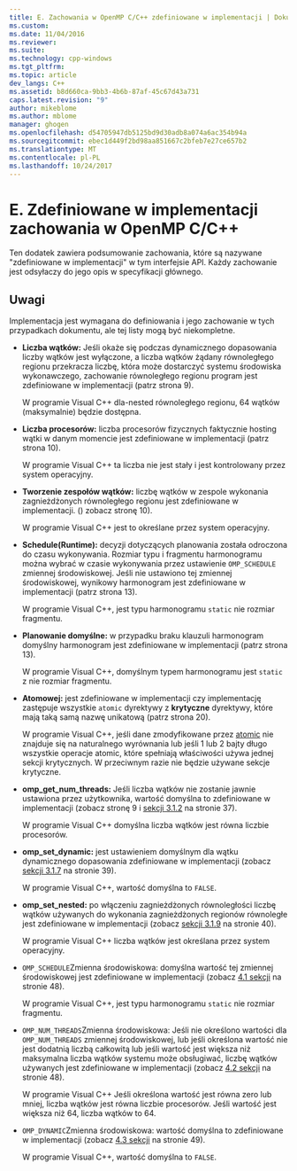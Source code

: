```yaml
---
title: E. Zachowania w OpenMP C/C++ zdefiniowane w implementacji | Dokumentacja firmy Microsoft
ms.custom: 
ms.date: 11/04/2016
ms.reviewer: 
ms.suite: 
ms.technology: cpp-windows
ms.tgt_pltfrm: 
ms.topic: article
dev_langs: C++
ms.assetid: b8d660ca-9bb3-4b6b-87af-45c67d43a731
caps.latest.revision: "9"
author: mikeblome
ms.author: mblome
manager: ghogen
ms.openlocfilehash: d54705947db5125bd9d30adb8a074a6ac354b94a
ms.sourcegitcommit: ebec1d449f2bd98aa851667c2bfeb7e27ce657b2
ms.translationtype: MT
ms.contentlocale: pl-PL
ms.lasthandoff: 10/24/2017
---
```

# <a name="e-implementation-defined-behaviors-in-openmp-cc"></a>E. Zdefiniowane w implementacji zachowania w OpenMP C/C++
Ten dodatek zawiera podsumowanie zachowania, które są nazywane "zdefiniowane w implementacji" w tym interfejsie API.  Każdy zachowanie jest odsyłaczy do jego opis w specyfikacji głównego.  
  
## <a name="remarks"></a>Uwagi  
 Implementacja jest wymagana do definiowania i jego zachowanie w tych przypadkach dokumentu, ale tej listy mogą być niekompletne.  
  
-   **Liczba wątków:** Jeśli okaże się podczas dynamicznego dopasowania liczby wątków jest wyłączone, a liczba wątków żądany równoległego regionu przekracza liczbę, która może dostarczyć systemu środowiska wykonawczego, zachowanie równoległego regionu program jest zdefiniowane w implementacji (patrz strona 9).  
  
     W programie Visual C++ dla-nested równoległego regionu, 64 wątków (maksymalnie) będzie dostępna.  
  
-   **Liczba procesorów:** liczba procesorów fizycznych faktycznie hosting wątki w danym momencie jest zdefiniowane w implementacji (patrz strona 10).  
  
     W programie Visual C++ ta liczba nie jest stały i jest kontrolowany przez system operacyjny.  
  
-   **Tworzenie zespołów wątków:** liczbę wątków w zespole wykonania zagnieżdżonych równoległego regionu jest zdefiniowane w implementacji. () zobacz stronę 10).  
  
     W programie Visual C++ jest to określane przez system operacyjny.  
  
-   **Schedule(Runtime):** decyzji dotyczących planowania została odroczona do czasu wykonywania. Rozmiar typu i fragmentu harmonogramu można wybrać w czasie wykonywania przez ustawienie `OMP_SCHEDULE` zmiennej środowiskowej. Jeśli nie ustawiono tej zmiennej środowiskowej, wynikowy harmonogram jest zdefiniowane w implementacji (patrz strona 13).  
  
     W programie Visual C++, jest typu harmonogramu `static` nie rozmiar fragmentu.  
  
-   **Planowanie domyślne:** w przypadku braku klauzuli harmonogram domyślny harmonogram jest zdefiniowane w implementacji (patrz strona 13).  
  
     W programie Visual C++, domyślnym typem harmonogramu jest `static` z nie rozmiar fragmentu.  
  
-   **Atomowej:** jest zdefiniowane w implementacji czy implementację zastępuje wszystkie `atomic` dyrektywy z **krytyczne** dyrektywy, które mają taką samą nazwę unikatową (patrz strona 20).  
  
     W programie Visual C++, jeśli dane zmodyfikowane przez [atomic](../../parallel/openmp/reference/atomic.md) nie znajduje się na naturalnego wyrównania lub jeśli 1 lub 2 bajty długo wszystkie operacje atomic, które spełniają właściwości używa jednej sekcji krytycznych. W przeciwnym razie nie będzie używane sekcje krytyczne.  
  
-   **omp_get_num_threads:** Jeśli liczba wątków nie zostanie jawnie ustawiona przez użytkownika, wartość domyślna to zdefiniowane w implementacji (zobacz stronę 9 i [sekcji 3.1.2](../../parallel/openmp/3-1-2-omp-get-num-threads-function.md) na stronie 37).  
  
     W programie Visual C++ domyślna liczba wątków jest równa liczbie procesorów.  
  
-   **omp_set_dynamic:** jest ustawieniem domyślnym dla wątku dynamicznego dopasowania zdefiniowane w implementacji (zobacz [sekcji 3.1.7](../../parallel/openmp/3-1-7-omp-set-dynamic-function.md) na stronie 39).  
  
     W programie Visual C++, wartość domyślna to `FALSE`.  
  
-   **omp_set_nested:** po włączeniu zagnieżdżonych równoległości liczbę wątków używanych do wykonania zagnieżdżonych regionów równoległe jest zdefiniowane w implementacji (zobacz [sekcji 3.1.9](../../parallel/openmp/3-1-9-omp-set-nested-function.md) na stronie 40).  
  
     W programie Visual C++ liczba wątków jest określana przez system operacyjny.  
  
-   `OMP_SCHEDULE`Zmienna środowiskowa: domyślna wartość tej zmiennej środowiskowej jest zdefiniowane w implementacji (zobacz [4.1 sekcji](../../parallel/openmp/4-1-omp-schedule.md) na stronie 48).  
  
     W programie Visual C++, jest typu harmonogramu `static` nie rozmiar fragmentu.  
  
-   `OMP_NUM_THREADS`Zmienna środowiskowa: Jeśli nie określono wartości dla `OMP_NUM_THREADS` zmiennej środowiskowej, lub jeśli określona wartość nie jest dodatnią liczbą całkowitą lub jeśli wartość jest większa niż maksymalna liczba wątków systemu może obsługiwać, liczbę wątków używanych jest zdefiniowane w implementacji (zobacz [4.2 sekcji](../../parallel/openmp/4-2-omp-num-threads.md) na stronie 48).  
  
     W programie Visual C++ Jeśli określona wartość jest równa zero lub mniej, liczba wątków jest równa liczbie procesorów.  Jeśli wartość jest większa niż 64, liczba wątków to 64.  
  
-   `OMP_DYNAMIC`Zmienna środowiskowa: wartość domyślna to zdefiniowane w implementacji (zobacz [4.3 sekcji](../../parallel/openmp/4-3-omp-dynamic.md) na stronie 49).  
  
     W programie Visual C++, wartość domyślna to `FALSE`.